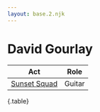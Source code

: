 ```yaml
---
layout: base.2.njk
---
```


# David Gourlay

| Act | Role |
|---|---|
| [Sunset Squad](../sunset-squad) | Guitar |

{.table}